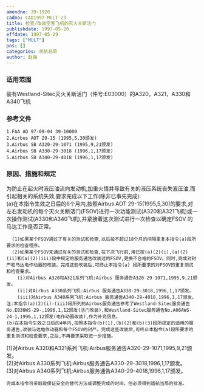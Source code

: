 ```yaml
---
amendno: 39-1920  
cadno: CAD1997-MULT-23  
title: 检查/改装空客飞机的灭火关断活门  
publishdate: 1997-05-20  
effdate: 1997-05-29  
tags: ["MULT"]  
pns: []  
categories: 民航总局  
author: 赵强  
---
```

  
### 适用范围  
装有Westland-Sitec灭火关断活门（件号:E03000）的A320，A321，A330和A340飞机  
  
<!--more-->  
### 参考文件  
    1.FAA AD 97-09-04 39-10000  
    2.Airbus AOT 29-15 (1995,5,30颁发)  
    3.Airbus SB A320-29-1071 (1995,9,21颁发)  
    4.Airbus SB A330-29-3018 (1996,1,17颁发)  
    5.Airbus SB A340-29-4018 (1996,1,17颁发)  
  
### 原因、措施和规定  
为防止在起火时液压油流向发动机,加重火情并导致有关的液压系统丧失液压油,而引起相关的系统失效,要求完成以下工作(除非已事先完成):  
(a)在本指令生效之日后的6个月内,按照Airbus AOT 29-15(1995,5,30)的要求,对左右发动机的每个灭火关断活门(FSOV)进行一次功能测试(A320和A321飞机)或一次操作测试(A330和A340飞机),并紧接着这次测试进行一次检查以确定FSOV 的马达工作是否正常。  
      
      (1)如果某个FSOV通过了有关的测试和检查,以后按不超过18个月的间隔重复本指令(a)段所要求的检查程序。  
      (2)如果某个FSOV未通过有关的测试和检查,在下次飞行前,用已按(a)(2)(i),(a)(2)(ii)和(a)(2)(iii)段中规定的服务通告改装过的FSOV,更换不合格的FSOV。同时,完成对封严和马达电作动器的改装。完成这些改装后,可终止本指令(a) 段所要求的对FSOV的重复测试和检查要求。  
        (i)对Airbus A320和A321系列飞机:Airbus 服务通告A320-29-1071,1995,9,21颁发。  
        (ii)对Airbus A330系列飞机:Airbus 服务通告A330-29-3018,1996,1,17颁发。  
        (iii)对Airbus A340系列飞机:Airbus 服务通告A340-29-4018,1996,1,17颁发。  
    注:本指令(a)(2)(i)-(iii)段所列的Airbus服务通告参考了Westland-Sitec服务通告No.E030WS-29-,1996,1,12颁发(活门改装),和Westland-Sitec服务通告No.A06AWS-24-1,1996,1,12颁发(电作动器改装),作为补充信息。  
    (b)在本指令生效之日后的4年内,按照本指令(b)(1),(b)(2)和(b)(3)段所规定的适用的服务通告,改装马达电作动器和每个FSOV的封严。完成这些改装后,可终止本指令(a)段所要求的重复测试和检查要求,之后,不再要求采取进一步措施。  
(1)对Airbus A320和A321系列飞机:Airbus服务通告A320-29-1071,1995,9,21颁发。  
(2)对Airbus A330系列飞机:Airbus服务通告A330-29-3018,1996,1,17颁发。  
(3)对Airbus A340系列飞机:Airbus服务通告A340-29-4018,1996,1,17颁发。  
  
    完成本指令可采取能保证安全的替代方法或调整完成的时间，但必须得到适航当局的批准。  
